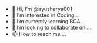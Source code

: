 - 👋 Hi, I’m @ayusharya001
- 👀 I’m interested in Coding...
- 🌱 I’m currently learning BCA.
- 💞️ I’m looking to collaborate on ...
- 📫 How to reach me ...

<!---
ayusharya001/ayusharya001 is a ✨ special ✨ repository because its `README.md` (this file) appears on your GitHub profile.
You can click the Preview link to take a look at your changes.
--->
